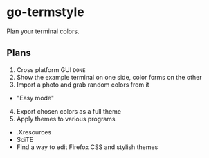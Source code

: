 go-termstyle
============
Plan your terminal colors.

Plans
-----
1. Cross platform GUI `DONE`
2. Show the example terminal on one side, color forms on the other
3. Import a photo and grab random colors from it
  * "Easy mode"
4. Export chosen colors as a full theme
5. Apply themes to various programs
  * .Xresources
  * SciTE
  * Find a way to edit Firefox CSS and stylish themes
